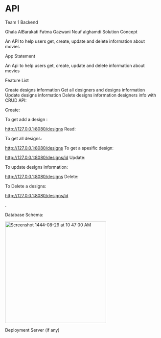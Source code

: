 # API
Team 1 Backend

Ghala AlBarakati
Fatma Gazwani
Nouf alghamdi
Solution Concept

An API to help users get, create, update and delete information about movies

App Statement

An Api to help users get, create, update and delete information about movies

Feature List

Create designs information
Get all designers and designs information
Update designs information
Delete designs information
designers info with CRUD API:

Create:

To get add a design :

http://127.0.0.1:8080/designs
Read:

To get all designs:

http://127.0.0.1:8080/designs
To get a spesific design:

http://127.0.0.1:8080/designs/id
Update:

To update designs information:

http://127.0.0.1:8080/designs
Delete:

To Delete a designs:

http://127.0.0.1:8080/designs/id

.

Database Schema: 


<img width="330" alt="Screenshot 1444-08-29 at 10 47 00 AM" src="https://user-images.githubusercontent.com/118092206/226559836-83dc6144-435a-4af4-b931-ec7117b34e35.png">


Deployment Server (if any)
